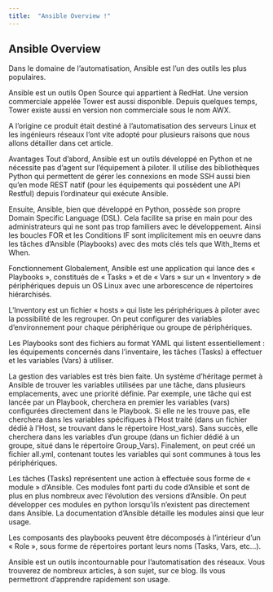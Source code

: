 ```yaml
---
title:  "Ansible Overview !"
---
```


## Ansible Overview

Dans le domaine de l’automatisation, Ansible est l’un des outils les plus populaires.

Ansible est un outils Open Source qui appartient à RedHat. Une version commerciale appelée Tower est aussi disponible. Depuis quelques temps, Tower existe aussi en version non commerciale sous le nom AWX.

A l’origine ce produit était destiné à l’automatisation des serveurs Linux et les ingénieurs réseaux l’ont vite adopté pour plusieurs raisons que nous allons détailler dans cet article.

Avantages
Tout d’abord, Ansible est un outils développé en Python et ne nécessite pas d’agent sur l’équipement à piloter. Il utilise des bibliothèques Python qui permettent de gérer les connexions en mode SSH aussi bien qu’en mode REST natif (pour les équipements qui possèdent une API Restful) depuis l’ordinateur qui exécute Ansible.

Ensuite, Ansible, bien que développé en Python, possède son propre Domain Specific Language (DSL). Cela facilite sa prise en main pour des administrateurs qui ne sont pas trop familiers avec le développement.
Ainsi les boucles FOR et les Conditions IF sont implicitement mis en oeuvre dans les tâches d’Ansible (Playbooks) avec des mots clés tels que With_Items et When.

Fonctionnement
Globalement, Ansible est une application qui lance des « Playbooks », constitués de « Tasks » et de « Vars » sur un « Inventory » de périphériques depuis un OS Linux avec une arborescence de répertoires hiérarchisés.

L’Inventory est un fichier « hosts » qui liste les périphériques à piloter avec la possibilité de les regrouper. On peut configurer des variables d’environnement pour chaque périphérique ou groupe de périphériques.

Les Playbooks sont des fichiers au format YAML qui listent essentiellement : les équipements concernés dans l’inventaire, les tâches (Tasks) à effectuer et les variables (Vars) à utiliser.

La gestion des variables est très bien faite. Un système d’héritage permet à Ansible de trouver les variables utilisées par une tâche, dans plusieurs emplacements, avec une priorité définie.
Par exemple, une tâche qui est lancée par un Playbook, cherchera en premier les variables (vars) configurées directement dans le Playbook.
Si elle ne les trouve pas, elle cherchera dans les variables spécifiques à l’Host traité (dans un fichier dédié à l’Host, se trouvant dans le répertoire Host_vars).
Sans succès, elle cherchera dans les variables d’un groupe (dans un fichier dédié à un groupe, situé dans le répertoire Group_Vars).
Finalement, on peut créé un fichier all.yml, contenant toutes les variables qui sont communes à tous les périphériques.

Les tâches (Tasks) représentent une action à effectuée sous forme de « module » d’Ansible. Ces modules font parti du code d’Ansible et sont de plus en plus nombreux avec l’évolution des versions d’Ansible. On peut développer ces modules en python lorsqu’ils n’existent pas directement dans Ansible. La documentation d’Ansible détaille les modules ainsi que leur usage.

Les composants des playbooks peuvent être décomposés à l’intérieur d’un « Role », sous forme de répertoires portant leurs noms (Tasks, Vars, etc…).

Ansible est un outils incontournable pour l’automatisation des réseaux. Vous trouverez de nombreux articles, à son sujet, sur ce blog. Ils vous permettront d’apprendre rapidement son usage.